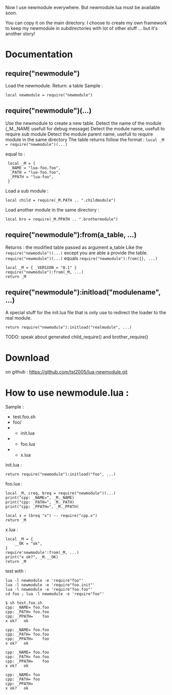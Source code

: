 Now I use newmodule everywhere.
But newmodule.lua must be available soon.

You can copy it on the main directory.
I choose to create my own framework to keep my newmodule in subdirectories with lot of other stuff ... but it's another story!

# Documentation

## require("newmodule")

Load the newmodule.
Return: a table
Sample :
```
local newmodule = require("newmodule")
```

## require("newmodule")(...)

Use the newmodule to create a new table.
Detect the name of the module (_M._NAME usefull for debug message)
Detect the module name, usefull to require sub module
Detect the module parent name, usefull to require module in the same directory
The table returns follow the format :
```local _M = require("newmodule")(...)```

equal to :

```
 local _M = {
  _NAME = "lua-foo.foo",
  _PATH = "lua-foo.foo",
  _PPATH = "lua-foo",
 }
```

Load a sub module :

```
local child = require(_M.PATH .. ".childmodule")
```

Load another module in the same directory :

```
local bro = require(_M.PPATH .. ".brothermodule")
```

## require("newmodule"):from(a_table, ...)

Returns : the modified table passed as argument a_table
Like the `require("newmodule")(...)` except you are able a provide the table.
`require("newmodule")(...)` equals `require("newmodule"):from({}, ...)`

```
local _M = { _VERSION = "0.1" }
require("newmodule"):from(_M, ...)
return _M
```


## require("newmodule"):initload("modulename", ...)

A special stuff for the init.lua file that is only use to redirect the loader to the real module.
```
return require("newmodule"):initload("realmodule", ...)
```

TODO: speak about generated child_require() and brother_require()


# Download

on github : https://github.com/tst2005/lua-newmodule.git




# How to use newmodule.lua :


Sample :

 * test.foo.sh
 * foo/
 * - init.lua
 * - foo.lua
 * - x.lua


init.lua :
```
return require("newmodule"):initload("foo", ...)
```


foo.lua :
```
local _M, creq, breq = require("newmodule")(...)
print("cpp: _NAME=", _M._NAME)
print("cpp: _PATH=", _M._PATH)
print("cpp: _PPATH=", _M._PPATH)

local x = (breq "x") -- require("cpp.x")
return _M
```

x.lua :
```
local _M = {
    __OK = "ok",
}
require'newmodule':from(_M, ...)
print("x ok?", _M.__OK)
return _M
```

test with :
```
lua -l newmodule -e 'require"foo"'
lua -l newmodule -e 'require"foo.init"'
lua -l newmodule -e 'require"foo.foo"'
cd foo ; lua -l newmodule -e 'require"foo"'
```

```
$ sh test.foo.sh
cpp: _NAME=	foo.foo
cpp: _PATH=	foo.foo
cpp: _PPATH=	foo
x ok?	ok

cpp: _NAME=	foo.foo
cpp: _PATH=	foo.foo
cpp: _PPATH=	foo
x ok?	ok

cpp: _NAME=	foo.foo
cpp: _PATH=	foo.foo
cpp: _PPATH=	foo
x ok?	ok

cpp: _NAME=	foo
cpp: _PATH=	foo
cpp: _PPATH=	
x ok?	ok
```
